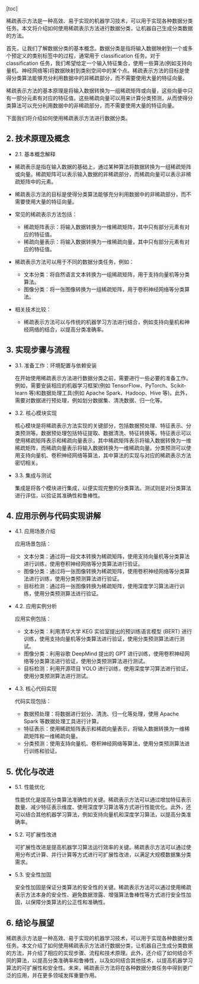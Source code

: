 
[toc]                    
                
                
稀疏表示方法是一种高效、易于实现的机器学习技术，可以用于实现各种数据分类任务。本文将介绍如何使用稀疏表示方法进行数据分类，让机器自己生成分类数据的方法。

首先，让我们了解数据分类的基本概念。数据分类是指将输入数据映射到一个或多个预定义的类别标签中的过程，通常用于 classification 任务。对于 classification 任务，我们希望给定一个输入特征集合，使用一些算法(例如支持向量机、神经网络等)将数据映射到类别空间中的某个点。稀疏表示方法的目标是使得分类算法能够充分利用数据中的非稀疏部分，而不需要使用大量的特征向量。

稀疏表示方法的基本原理是将输入数据转换为一组稀疏矩阵或向量，这些向量中只有一部分元素有对应的特征值。这些稀疏向量可以用来计算分类预测，从而使得分类算法可以充分利用数据中的非稀疏部分，而不需要使用大量的特征向量。

下面我们将介绍如何使用稀疏表示方法进行数据分类。

## 2. 技术原理及概念

- 2.1. 基本概念解释

- 稀疏表示是指在输入数据的基础上，通过某种算法将数据转换为一组稀疏矩阵或向量。稀疏矩阵可以表示输入数据的非稀疏部分，而稀疏向量可以表示非稀疏矩阵中的元素。
- 稀疏表示方法的目标是使得分类算法能够充分利用数据中的非稀疏部分，而不需要使用大量的特征向量。
- 常见的稀疏表示方法包括：
  - 稀疏矩阵表示：将输入数据转换为一维稀疏矩阵，其中只有部分元素有对应的特征值。
  - 稀疏向量表示：将输入数据转换为一维稀疏向量，其中只有部分元素有对应的特征值。
- 稀疏表示方法可以用于不同的数据分类任务，例如：
  - 文本分类：将自然语言文本转换为一组稀疏矩阵，用于支持向量机等分类算法。
  - 图像分类：将一张图像转换为一组稀疏矩阵，用于卷积神经网络等分类算法。

- 相关技术比较：
  - 稀疏表示方法可以与传统的机器学习方法进行结合，例如支持向量机和神经网络的结合，以提高分类准确率。

## 3. 实现步骤与流程

- 3.1. 准备工作：环境配置与依赖安装

   在开始使用稀疏表示方法进行数据分类之前，需要进行一些必要的准备工作。例如，需要安装相应的机器学习框架(例如 TensorFlow、PyTorch、Scikit-learn 等)和数据处理工具(例如 Apache Spark、Hadoop、Hive 等)。此外，需要对数据进行预处理，例如划分数据集、清洗数据、归一化等。

- 3.2. 核心模块实现

   核心模块是将稀疏表示方法实现的关键部分，包括数据预处理、特征表示、分类预测等。数据预处理包括特征提取、数据清洗、特征转换等。特征表示可以使用稀疏矩阵表示和稀疏向量表示，其中稀疏矩阵表示将输入数据转换为一维稀疏矩阵，而稀疏向量表示将输入数据转换为一维稀疏向量。分类预测可以使用支持向量机、卷积神经网络等算法，其中算法的实现与对应的稀疏表示方法密切相关。

- 3.3. 集成与测试

   集成是将各个模块进行集成，以便实现完整的分类算法。测试则是对分类算法进行评估，以验证其准确性和鲁棒性。

## 4. 应用示例与代码实现讲解

- 4.1. 应用场景介绍

   应用场景包括：
   - 文本分类：通过将一段文本转换为稀疏矩阵，使用支持向量机等分类算法进行训练，使用卷积神经网络等分类算法进行验证。
   - 图像分类：通过将一张图像转换为稀疏矩阵，使用卷积神经网络等分类算法进行训练，使用分类预测算法进行验证。
   - 目标检测：通过将一张图像转换为稀疏矩阵，使用深度学习算法进行训练，使用分类预测算法进行验证。

- 4.2. 应用实例分析

   应用实例包括：
   - 文本分类：利用清华大学 KEG 实验室提出的预训练语言模型 (BERT) 进行训练，使用支持向量机等分类算法进行验证，使用分类预测算法进行测试。
   - 图像分类：利用谷歌 DeepMind 提出的 GPT 进行训练，使用卷积神经网络等分类算法进行验证，使用分类预测算法进行测试。
   - 目标检测：利用开源项目 YOLO 进行训练，使用深度学习算法进行验证，使用分类预测算法进行测试。

- 4.3. 核心代码实现

   代码实现包括：
   - 数据预处理：将数据进行划分、清洗、归一化等处理，使用 Apache Spark 等数据处理工具进行计算。
   - 特征表示：使用稀疏矩阵表示和稀疏向量表示，将输入数据转换为一维稀疏矩阵和一维稀疏向量。
   - 分类预测：使用支持向量机、卷积神经网络等算法，使用分类预测算法进行训练和验证。

## 5. 优化与改进

- 5.1. 性能优化

   性能优化是提高分类算法准确性的关键。稀疏表示方法可以通过增加特征表示数量、减少特征表示维度、使用深度学习算法等方式进行性能优化。此外，还可以结合其他机器学习算法，例如支持向量机和深度学习算法，以提高分类准确率。

- 5.2. 可扩展性改进

   可扩展性改进是提高机器学习算法运行效率的关键。稀疏表示方法可以通过使用分布式计算、并行计算等方式进行可扩展性改进，以满足大规模数据集分类需求。

- 5.3. 安全性加固

   安全性加固是保证分类算法的安全性的关键。稀疏表示方法可以通过使用稀疏表示方法本身的安全性、避免数据泄露、增强算法鲁棒性等方式进行安全性加固，以保障分类算法的公正性和准确性。

## 6. 结论与展望

稀疏表示方法是一种高效、易于实现的机器学习技术，可以用于实现各种数据分类任务。本文介绍了如何使用稀疏表示方法进行数据分类，让机器自己生成分类数据的方法，并介绍了相应的实现步骤、流程和技术原理。此外，还介绍了如何结合不同的算法，以提高分类准确率和鲁棒性，以及如何结合其他技术，以提高机器学习算法的可扩展性和安全性。未来，稀疏表示方法将在各种数据分类任务中得到更广泛的应用，并在更多领域发挥重要作用。

